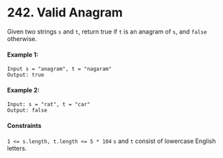 # 242. Valid Anagram
Given two strings `s` and `t`, return true if `t` is an anagram of `s`, and `false` otherwise.
#### Example 1:
```
Input s = "anagram", t = "nagaram"
Output: true
```
#### Example 2:
```
Input: s = "rat", t = "car"
Output: false
```
#### Constraints
`1 <= s.length, t.length <= 5 * 104`
`s` and `t` consist of lowercase English letters.

